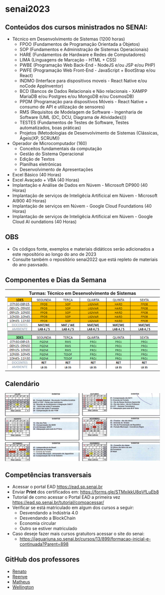 # senai2023
## Conteúdos dos cursos ministrados no SENAI:
- Técnico em Desenvolvimento de Sistemas (1200 horas)
	- FPOO (Fundamentos de Programação Orientada a Objetos)
	- SOP (Fundamentos e Administração de Sistemas Operacionais)
	- HARE (Fundamentos de Hardware e Redes de Computadores)
	- LIMA (Linguagens de Marcação - HTML + CSS)
	- PWBE (Programação Web Back-End - NodeJS e/ou JSP e/ou PHP)
	- PWFE (Programação Web Front-End - JavaScript + BootStrap e/ou React)
	- INDMO (Interface para dispositivos moveis - React Native e/ou noCode AppInventor)
	- BCD (Bancos de Dados Relacionais e Não relacionais - XAMPP MariaDB e/ou Postgres e/ou MongoDB e/ou CosmosDB)
	- PPDM (Programação para dispositivos Móveis - React Native + consumo de API e utilização de sensores)
	- RMS (Requisitos de Modelagem de Software - Ingenharia de Software (UML (DC, DCU, Diagrama de Atividades)))
	- TESTES (Fundamentos de Testes de Software, Testes automatizados, boas práticas)
	- Projetos (Metodologias de Desenvolvimento de Sistemas (Clássicas, Ágeis(XP, SCRUM))
- Operador de Microcomputador (160)
	- Conceitos fundamentais da computação
	- Gestão do Sistema Operacional
	- Edição de Textos
	- Planilhas eletrônicas
	- Desenvolvimento de Apresentações
- Excel Básico (40 Horas)
- Excel Avaçado + VBA (40 Horas)
- Implantação e Análise de Dados em Núvem - Microsoft DP900 (40 Horas)
- Implantação de serviços de Inteligêcia Artificical em Núvem - Microsoft AI900 40 Horas)
- Implantação de serviços em Núvem - Google Cloud Foundations (40 Horas)
- Implantação de serviços de Inteligêcia Artificical em Núvem - Google Cloud AI oundations (40 Horas)
## OBS
- Os códigos fonte, exemplos e materiais didáticos serão adicionados a este repositório ao longo do ano de 2023
- Consulte também o repositório senai2022 que está repleto de materiais do ano pasvsado.

## Componentes e Dias da Semana
|Turmas: Técnico em Desenvolvimento de Sistemas|
|-|
|![Dias](./des_2sem.png)|

## Calendário
![Calendario](./outros/calendario/2sem.png)

## Competências transversais
- Acessar o portal EAD https://ead.sp.senai.br
- Enviar **Print** dos certificados em: https://forms.gle/STMxikkU8qVfLuEb8
- Tutorial de como acessar o Portal EAD a primeira vez https://ead.sp.senai.br/tutorial/comoacessar/
- Verificar se está matriculado em algum dos cursos a seguir:
	- Desvendando a Indústria 4.0
	- Desvendando a BlockChain
	- Economia circular
	- Outro se estiver matriculado
- Caso deseje fazer mais cursos gratuitors acessar o site do senai:
	- https://jaguariuna.sp.senai.br/cursos/13/899/formacao-inicial-e-continuada?Parent=898

## GitHub dos professores
- [Renato](https://github.com/remajag)
- [Reenye](https://github.com/ReenyeLima)
- [Matheus](https://github.com/MatheusPignata)
- [Wellington](https://github.com/wellifabio)